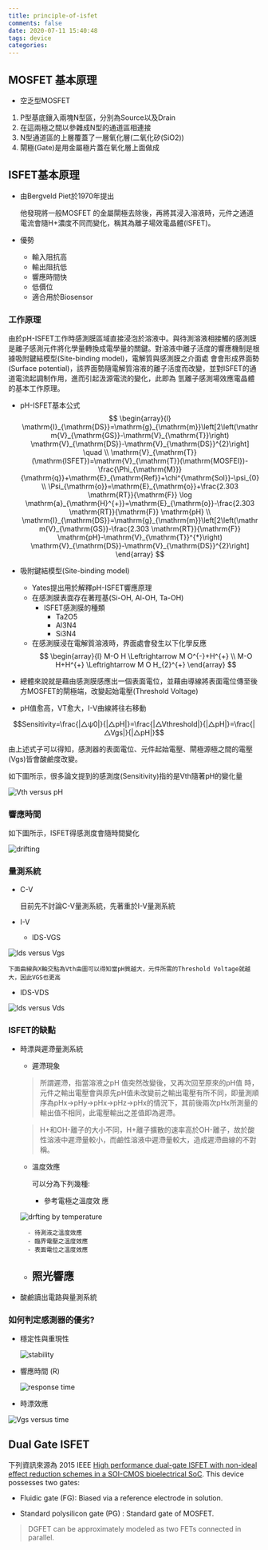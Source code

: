 ```yaml
---
title: principle-of-isfet
comments: false
date: 2020-07-11 15:40:48
tags: device
categories:
---
```

## MOSFET 基本原理

- 空乏型MOSFET
1. P型基底鑲入兩塊N型區，分別為Source以及Drain
2. 在這兩極之間以參雜成N型的通道區相連接
3. N型通道區的上層覆蓋了一層氧化層(二氧化矽(SiO2))
4. 閘極(Gate)是用金屬極片蓋在氧化層上面做成
<!-- more -->

## ISFET基本原理

- 由Bergveld Piet於1970年提出

    他發現將一般MOSFET 的金屬閘極去除後，再將其浸入溶液時，元件之通道電流會隨H+濃度不同而變化，稱其為離子場效電晶體(ISFET)。

- 優勢
    - 輸入阻抗高
    - 輸出阻抗低
    - 響應時間快
    - 低價位
    - 適合用於Biosensor

### 工作原理

由於pH-ISFET工作時感測膜區域直接浸泡於溶液中。與待測溶液相接觸的感測膜是離子感測元件將化學量轉換成電學量的關鍵。對溶液中離子活度的響應機制是根據吸附鍵結模型(Site-binding model)，電解質與感測膜之介面處
會會形成界面勢(Surface potential)，該界面勢隨電解質溶液的離子活度而改變，並對ISFET的通道電流起調制作用，進而引起汲源電流的變化，此即為
氫離子感測場效應電晶體的基本工作原理。

- pH-ISFET基本公式
$$
 \begin{array}{l}
\mathrm{I}_{\mathrm{DS}}=\mathrm{g}_{\mathrm{m}}\left[2\left(\mathrm{V}_{\mathrm{GS}}-\mathrm{V}_{\mathrm{T}}\right) \mathrm{V}_{\mathrm{DS}}-\mathrm{V}_{\mathrm{DS}}^{2}\right] \quad  \\
\mathrm{V}_{\mathrm{T}}(\mathrm{ISFET})=\mathrm{V}_{\mathrm{T}}(\mathrm{MOSFEI})-\frac{\Phi_{\mathrm{M}}}{\mathrm{q}}+\mathrm{E}_{\mathrm{Ref}}+\chi^{\mathrm{Sol}}-\psi_{0} \\
\Psi_{\mathrm{o}}=\mathrm{E}_{\mathrm{o}}+\frac{2.303 \mathrm{RT}}{\mathrm{F}} \log \mathrm{a}_{\mathrm{H}^{+}}=\mathrm{E}_{\mathrm{o}}-\frac{2.303 \mathrm{RT}}{\mathrm{F}} \mathrm{pH} \\
\mathrm{I}_{\mathrm{DS}}=\mathrm{g}_{\mathrm{m}}\left[2\left(\mathrm{V}_{\mathrm{GS}}-\frac{2.303 \mathrm{RT}}{\mathrm{F}} \mathrm{pH}-\mathrm{V}_{\mathrm{T}}^{*}\right) \mathrm{V}_{\mathrm{DS}}-\mathrm{V}_{\mathrm{DS}}^{2}\right]
\end{array}
$$

- 吸附鍵結模型(Site-binding model)
    - Yates提出用於解釋pH-ISFET響應原理
    - 在感測膜表面存在著羥基(Si-OH, Al-OH, Ta-OH)
        - ISFET感測膜的種類
            - Ta2O5
            - Al3N4
            - Si3N4
    - 在感測膜浸在電解質溶液時，界面處會發生以下化學反應
$$
 \begin{array}{l}
M-O H \Leftrightarrow M O^{-}+H^{+} \\
M-O H+H^{+} \Leftrightarrow M O H_{2}^{+}
\end{array}
$$

- 總體來說就是藉由感測膜感應出一個表面電位，並藉由導線將表面電位傳至後方MOSFET的閘極端，改變起始電壓(Threshold Voltage)
- pH值愈高，VT愈大，I-V曲線將往右移動

$$Sensitivity=\frac{|△ψ0|}{|△pH|}=\frac{|△Vthreshold|}{|△pH|}=\frac{|△Vgs|}{|△pH|}$$

由上述式子可以得知，感測器的表面電位、元件起始電壓、閘極源極之間的電壓(Vgs)皆會酸鹼度改變。

如下圖所示，很多論文提到的感測度(Sensitivity)指的是Vth隨著pH的變化量

![Vth versus pH](https://user-images.githubusercontent.com/67454551/87219852-63c8ce00-c391-11ea-9159-a25ec532d689.png)

### 響應時間

如下圖所示，ISFET得感測度會隨時間變化

![drifting](https://user-images.githubusercontent.com/67454551/87219949-37618180-c392-11ea-98e0-43de1b2ee0d4.png)


### 量測系統

- C-V

    目前先不討論C-V量測系統，先著重於I-V量測系統

- I-V
    - IDS-VGS

 ![Ids versus Vgs](https://user-images.githubusercontent.com/67454551/87220003-f4ec7480-c392-11ea-9875-fd0c7dfcf454.png)


    下面曲線與X軸交點為Vth由圖可以得知當pH質越大，元件所需的Threshold Voltage就越大，因此VGS也更高

- IDS-VDS

 ![Ids versus Vds](https://user-images.githubusercontent.com/67454551/87220019-1b121480-c393-11ea-8ac1-cbdebe90ac1f.png)


### ISFET的缺點

- 時漂與遲滯量測系統
    - 遲滯現象

    > 所謂遲滯，指當溶液之pH 值突然改變後，又再次回至原來的pH值
    時，元件之輸出電壓會與原先pH值未改變前之輸出電壓有所不同，即量測順序為pHx→pHy→pHx→pHz→pHx的情況下，其前後兩次pHx所測量的輸出值不相同，此電壓輸出之差值即為遲滯。

    > H+和OH-離子的大小不同，H+離子擴散的速率高於OH-離子，故於酸性溶液中遲滯量較小，而鹼性溶液中遲滯量較大，造成遲滯曲線的不對稱。

    - 溫度效應

        可以分為下列幾種:

        - 參考電極之溫度效
        應

    ![drfting by temperature](https://user-images.githubusercontent.com/67454551/87220045-409f1e00-c393-11ea-9089-11260b0a9932.png)


        - 待測液之溫度效應
        - 臨界電壓之溫度效應
        - 表面電位之溫度效應
    - 照光響應
        - 
        
- 酸鹼讀出電路與量測系統

### 如何判定感測器的優劣?

- 穩定性與重現性

    ![stability](https://user-images.githubusercontent.com/67454551/87220072-86f47d00-c393-11ea-933c-aeceb9266b7a.png)




- 響應時間 (R)

    ![response time](https://user-images.githubusercontent.com/67454551/87220075-8d82f480-c393-11ea-9879-4464ce47690d.png)

- 時漂效應

![Vgs versus time](https://user-images.githubusercontent.com/67454551/87220076-9247a880-c393-11ea-9950-c007651e652b.png)

## Dual Gate ISFET

下列資訊來源為 2015 IEEE 
[High performance dual-gate ISFET with non-ideal effect reduction schemes in a SOI-CMOS bioelectrical SoC](https://ieeexplore.ieee.org/document/7409792 "Title").
This device possesses two gates:

- Fluidic gate (FG): Biased via a reference electrode in solution.

- Standard polysilicon gate (PG) : Standard gate of MOSFET.


> DGFET can be approximately modeled as two FETs connected in parallel.

